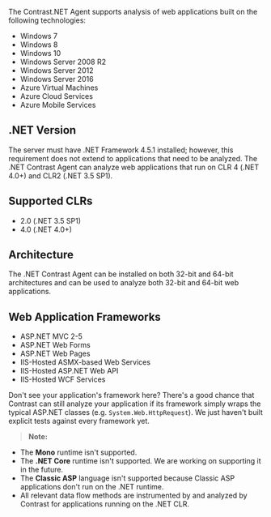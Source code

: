 <!--
title: ".NET Agent Supported Technologies"
description: "List of technologies supported by the .NET agent"
tags: "installation supported technologies agent .Net"
-->

The Contrast.NET Agent supports analysis of web applications built on the following technologies:

* Windows 7
* Windows 8
* Windows 10
* Windows Server 2008 R2
* Windows Server 2012
* Windows Server 2016
* Azure Virtual Machines 
* Azure Cloud Services
* Azure Mobile Services
 
## .NET Version
The server must have .NET Framework 4.5.1 installed; however, this requirement does not extend to applications that need to be analyzed. The .NET Contrast Agent can analyze web applications that run on CLR 4 (.NET 4.0+) and CLR2 (.NET 3.5 SP1). 

## Supported CLRs
* 2.0 (.NET 3.5 SP1)
* 4.0 (.NET 4.0+)

## Architecture
The .NET Contrast Agent can be installed on both 32-bit and 64-bit architectures and can be used to analyze both 32-bit and 64-bit web applications. 

## Web Application Frameworks
* ASP.NET MVC 2-5
* ASP.NET Web Forms
* ASP.NET Web Pages
* IIS-Hosted ASMX-based Web Services
* IIS-Hosted ASP.NET Web API
* IIS-Hosted WCF Services

Don't see your application's framework here? There's a good chance that Contrast can still analyze your application if its framework simply wraps the typical ASP.NET classes (e.g. ```System.Web.HttpRequest```). We just haven't built explicit tests against every framework yet. 

>**Note:** 
* The **Mono** runtime isn't supported.  
* The **.NET Core** runtime isn't supported.  We are working on supporting it in the future.
* The **Classic ASP** language isn't supported because Classic ASP applications don't run on the .NET runtime. 
* All relevant data flow methods are instrumented by and analyzed by Contrast for applications running on the .NET CLR.
